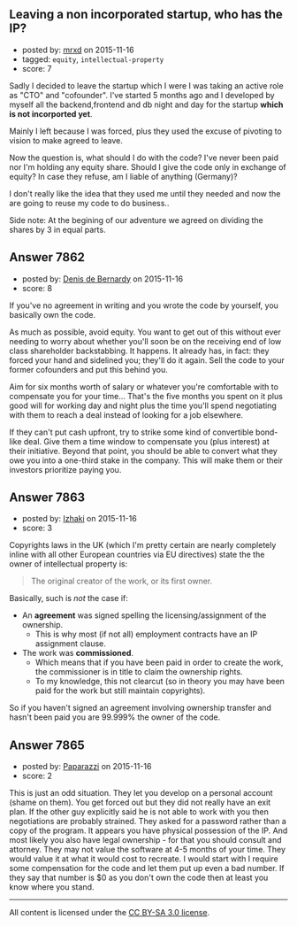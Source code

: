 ## Leaving a non incorporated startup, who has the IP?

- posted by: [mrxd](https://stackexchange.com/users/5594501/mrxd) on 2015-11-16
- tagged: `equity`, `intellectual-property`
- score: 7

<p>Sadly I decided to leave the startup which I were I was taking an active role as "CTO" and "cofounder".
I've started 5 months ago and I developed by myself all the backend,frontend and db night and day for the startup <strong>which is not incorported yet</strong>.</p>

<p>Mainly I left because I was forced, plus they used the excuse of pivoting to vision to make agreed to leave.</p>

<p>Now the question is, what should I do with the code? I've never been paid nor I'm holding any equity share.
Should I give the code only in exchange of equity? In case they refuse, am I liable of anything (Germany)?</p>

<p>I don't really like the idea that they used me until they needed and now the are going to reuse my code to do business..</p>

<p>Side note: At the begining of our adventure we agreed on dividing the shares by 3 in equal parts.</p>



## Answer 7862

- posted by: [Denis de Bernardy](https://stackexchange.com/users/182468/denis-de-bernardy) on 2015-11-16
- score: 8

<p>If you've no agreement in writing and you wrote the code by yourself, you basically own the code.</p>

<p>As much as possible, avoid equity. You want to get out of this without ever needing to worry about whether you'll soon be on the receiving end of low class shareholder backstabbing. It happens. It already has, in fact: they forced your hand and sidelined you; they'll do it again. Sell the code to your former cofounders and put this behind you.</p>

<p>Aim for six months worth of salary or whatever you're comfortable with to compensate you for your time... That's the five months you spent on it plus good will for working day and night plus the time you'll spend negotiating with them to reach a deal instead of looking for a job elsewhere.</p>

<p>If they can't put cash upfront, try to strike some kind of convertible bond-like deal. Give them a time window to compensate you (plus interest) at their initiative. Beyond that point, you should be able to convert what they owe you into a one-third stake in the company. This will make them or their investors prioritize paying you.</p>



## Answer 7863

- posted by: [Izhaki](https://stackexchange.com/users/1210808/izhaki) on 2015-11-16
- score: 3

<p>Copyrights laws in the UK (which I'm pretty certain are nearly completely inline with all other European countries via EU directives) state the the owner of intellectual property is:</p>

<blockquote>
  <p>The original creator of the work, or its first owner.</p>
</blockquote>

<p>Basically, such is <em>not</em> the case if:</p>

<ul>
<li>An <strong>agreement</strong> was signed spelling the licensing/assignment of the ownership.

<ul>
<li>This is why most (if not all) employment contracts have an IP assignment clause.</li>
</ul></li>
<li>The work was <strong>commissioned</strong>.

<ul>
<li>Which means that if you have been paid in order to create the work, the commissioner is in title to claim the ownership rights.</li>
<li>To my knowledge, this not clearcut (so in theory you may have been paid for the work but still maintain copyrights).</li>
</ul></li>
</ul>

<p>So if you haven't signed an agreement involving ownership transfer and hasn't been paid you are 99.999% the owner of the code.</p>



## Answer 7865

- posted by: [Paparazzi](https://stackexchange.com/users/300272/paparazzi) on 2015-11-16
- score: 2

<p>This is just an odd situation.  They let you develop on a personal account (shame on them).  You get forced out but they did not really have an exit plan. If the other guy explicitly said he is not able to work with you then negotiations are probably strained.  They asked for a password rather than a copy of the program.   It appears you have physical possession of the IP.  And most likely you also have legal ownership - for that you should consult and attorney. They may not value the software at 4-5 months of your time.  They would value it at what it would cost to recreate.  I would start with I require some compensation for the code and let them put up even a bad number.  If they say that number is $0 as you don't own the code then at least you know where you stand.</p>




---

All content is licensed under the [CC BY-SA 3.0 license](https://creativecommons.org/licenses/by-sa/3.0/).
